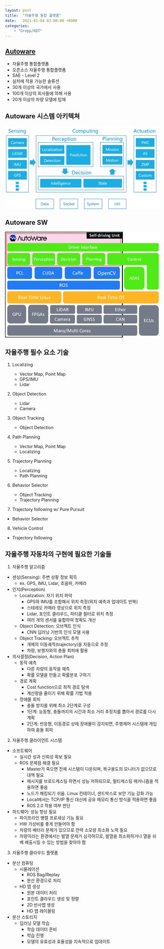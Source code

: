 ```yaml
---
layout: post
title:  "자율주행 통합 플랫폼"
date:   2021-01-04 03:00:00 +0900
categories:
    - "Grepp/KDT"
---
```


## [Autoware](https://www.autoware.org)

- 자율주행 통합플랫폼
- 오픈소스 자율주행 통합플랫폼
- SAE - Level 2
- 실차에 적용 가능한 솔류션
- 30개 이상의 국가에서 사용
- 100개 이상의 회사들에 의해 사용
- 20개 이상의 차량 모델에 탑재



## Autoware 시스템 아키텍쳐

![Autoware System Architecture](/assets/k-digital-training/autoware_architecture.png)



## Autoware SW

![Autoware Software Stack](/assets/k-digital-training/autoware_stack.png)



## 자율주행 필수 요소 기술

1. Localizing
    - Vector Map, Point Map
    - GPS/IMU
    - Lidar

2. Object Detection
    - Lidar
    - Camera

3. Object Tracking
    - Object Detection

4. Path Planning
    - Vector Map, Point Map
    - Localizing

5. Trajectory Planning
    - Localizing
    - Path Planning

6. Behavior Selector
    - Object Tracking
    - Trajectory Planning

7. Trajectory following w/ Pure Pursuit
- Behavior Selector

8. Vehicle Control
- Trajectory following



## 자율주행 자동차의 구현에 필요한 기술들

1. 자율주행 알고리즘
- 센싱(Sensing): 주변 상황 정보 획득
    - ex. GPS, IMU, Lidar, 초음파, 카메라
- 인지(Perception)
    - Localization: 자기 위치 파악
        - GPS와 IMU를 조합해서 위치 측정(위치 예측과 업데이트 반복)
        - 스테레오 카메라 영상으로 위치 측정
        - Lidar, 포인트 클라우드, 파티클 필터로 위치 측정
        - 여러 개의 센서를 융합하여 정확도 개선
    - Object Detection: 오브젝트 인식
        - CNN 딥러닝 기반의 인식 모델 사용
    - Object Tracking: 오브젝트 추적
        - 개체의 이동궤적(trajectory)을 자동으로 추정
        - 차량, 보행자와의 충돌 회피에 활용
- 의사결정(Decision, Action Plan)
    - 동작 예측
        - 다른 차량의 동작을 예측
        - 확률 모델을 만들고 확률분포 구하기
    - 경로 계획
        - Cost function으로 최적 경로 탐색
        - 계산량을 줄이기 위해 확률 기법 적용
    - 장애물 회피
        - 충돌 방지를 위해 최소 2단계로 구성
        - 1단계: 능동형, 충돌까지의 시간과 최소 거리 추정치를 뽑아서 경로를 다시 계획
        - 2단계: 반응형, 이동경로 상에 장애물이 감지되면, 주행제어 시스템에 개입하여 충돌 회피

2. 자율주행 클라이언트 시스템
- 소프트웨어
    - 실시간 성과 신뢰성 확보 필요
    - ROS 문제점 해결 필요
        - Master가 죽으면 전체 시스템이 다운되며, 복구용도의 모니터가 없으므로 대책 필요
        - 메시지를 브로드캐스팅 하면서 성능 저하되므로, 멀티캐스팅 매커니즘을 적용하면 좋음
        - 노드가 해킹되기 쉬움. Linux 컨테이너, 샌드박스로 보안 기능 강화 가능
        - Local에서는 TCP/IP 통신 대신에 공유 메모리 통신 방식을 적용하면 좋음
        - ROS 2.0 적용 여부 판단
- 하드웨어: 성능 향상 필요
    - 파이프라인 병렬 프로세싱 기능 필요
    - HW 가성비를 좋게 만들어야 함
    - 차량의 베터리 문제가 있으므로 전력 소모량 최소화 노력 필요
    - 차량이라는 환경에서는 발열 문제가 심각하므로, 발열을 최소화하거나 열을 쉬베 배출시킬 수 있는 방법을 찾아야 함

3. 자율주행 클라우드 플랫폼
- 분산 컴퓨팅
    - 시물레이션
        - ROS Bag/Replay
        - 분산 환경으로 처리
    - HD 맵 생성
        - 원본 데이터 처리
        - 포인트 클라우드 생성 및 정렬
        - 2D 반사맵 생성
        - HD 맵 레이블링
- 분산 스토리지
    - 딥러닝 모델 학습
        - 학습 데이터 준비
        - 학습 진행
        - 모델의 유효성과 효율성을 지속적으로 업데이트

